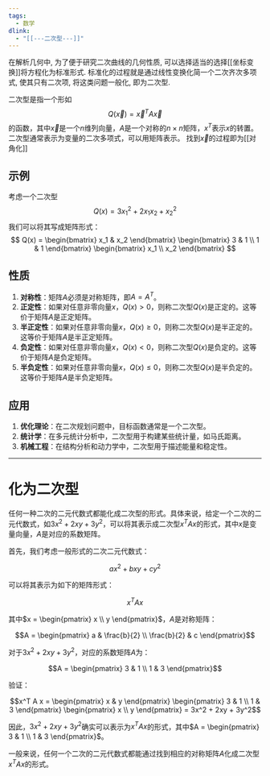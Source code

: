 ```yaml
---
tags:
  - 数学
dlink:
  - "[[---二次型---]]"
---
```

在解析几何中, 为了便于研究二次曲线的几何性质, 可以选择适当的选择[[坐标变换]]将方程化为标准形式. 标准化的过程就是通过线性变换化简一个二次齐次多项式, 使其只有二次项, 将这类问题一般化, 即为二次型. 

二次型是指一个形如
$$
Q(\vec{x}) = \vec{x}^T A \vec{x}
$$
的函数，其中${} \vec{x}$是一个$n$维列向量，$A$是一个对称的$n \times n$矩阵，$x^T$表示$x$的转置。
二次型通常表示为变量的二次多项式，可以用矩阵表示。
找到$\vec{x}$的过程即为[[对角化]] 

## 示例
考虑一个二次型
$$
Q(x) = 3x_1^2 + 2x_1x_2 + x_2^2
$$
我们可以将其写成矩阵形式：
$$
Q(x) = \begin{bmatrix} x_1 & x_2 \end{bmatrix}
\begin{bmatrix}
3 & 1 \\
1 & 1
\end{bmatrix}
\begin{bmatrix}
x_1 \\
x_2
\end{bmatrix}
$$

## 性质

1. **对称性**：矩阵$A$必须是对称矩阵，即$A = A^T$。
2. **正定性**：如果对任意非零向量$x$，$Q(x) > 0$，则称二次型$Q(x)$是正定的。这等价于矩阵$A$是正定矩阵。
3. **半正定性**：如果对任意非零向量$x$，$Q(x) \geq 0$，则称二次型$Q(x)$是半正定的。这等价于矩阵$A$是半正定矩阵。
4. **负定性**：如果对任意非零向量$x$，$Q(x) < 0$，则称二次型$Q(x)$是负定的。这等价于矩阵$A$是负定矩阵。
5. **半负定性**：如果对任意非零向量$x$，$Q(x) \leq 0$，则称二次型$Q(x)$是半负定的。这等价于矩阵$A$是半负定矩阵。

## 应用

1. **优化理论**：在二次规划问题中，目标函数通常是一个二次型。
2. **统计学**：在多元统计分析中，二次型用于构建某些统计量，如马氏距离。
3. **机械工程**：在结构分析和动力学中，二次型用于描述能量和稳定性。




---
# 化为二次型
任何一种二次的二元代数式都能化成二次型的形式。具体来说，给定一个二次的二元代数式，如$3x^2+2xy+3y^2$，可以将其表示成二次型$x^T A x$的形式，其中$x$是变量向量，$A$是对应的系数矩阵。

首先，我们考虑一般形式的二次二元代数式：

$$ax^2 + bxy + cy^2$$

可以将其表示为如下的矩阵形式：

$$x^T A x$$

其中$x = \begin{pmatrix} x \\ y \end{pmatrix}$，$A$是对称矩阵：

$$A = \begin{pmatrix}
a & \frac{b}{2} \\
\frac{b}{2} & c
\end{pmatrix}$$

对于$3x^2 + 2xy + 3y^2$，对应的系数矩阵$A$为：

$$A = \begin{pmatrix}
3 & 1 \\
1 & 3
\end{pmatrix}$$

验证：

$$x^T A x = \begin{pmatrix} x & y \end{pmatrix} \begin{pmatrix} 3 & 1 \\ 1 & 3 \end{pmatrix} \begin{pmatrix} x \\ y \end{pmatrix} = 3x^2 + 2xy + 3y^2$$

因此，$3x^2 + 2xy + 3y^2$确实可以表示为$x^T A x$的形式，其中$A = \begin{pmatrix} 3 & 1 \\ 1 & 3 \end{pmatrix}$。

一般来说，任何一个二次的二元代数式都能通过找到相应的对称矩阵$A$化成二次型$x^T A x$的形式。